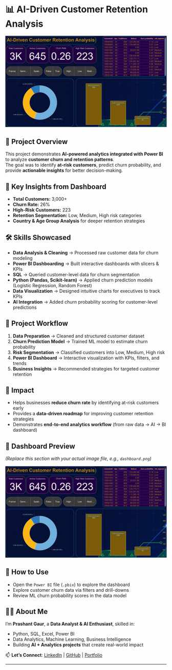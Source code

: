 # 📊 AI-Driven Customer Retention Analysis  

![Power BI Dashboard](Screenshot.jpg)

## 🚀 Project Overview  
This project demonstrates **AI-powered analytics integrated with Power BI** to analyze **customer churn and retention patterns**.  
The goal was to identify **at-risk customers**, predict churn probability, and provide **actionable insights** for better decision-making.  

## 🔑 Key Insights from Dashboard  
- **Total Customers:** 3,000+  
- **Churn Rate:** 26%  
- **High-Risk Customers:** 223  
- **Retention Segmentation:** Low, Medium, High risk categories  
- **Country & Age Group Analysis** for deeper retention strategies  

## 🛠️ Skills Showcased  
- **Data Analysis & Cleaning** → Processed raw customer data for churn modeling  
- **Power BI Dashboarding** → Built interactive dashboards with slicers & KPIs  
- **SQL** → Queried customer-level data for churn segmentation  
- **Python (Pandas, Scikit-learn)** → Applied churn prediction models (Logistic Regression, Random Forest)  
- **Data Visualization** → Designed intuitive charts for executives to track KPIs  
- **AI Integration** → Added churn probability scoring for customer-level predictions  

## 📂 Project Workflow  
1. **Data Preparation** → Cleaned and structured customer dataset  
2. **Churn Prediction Model** → Trained ML model to estimate churn probability  
3. **Risk Segmentation** → Classified customers into Low, Medium, High risk  
4. **Power BI Dashboard** → Interactive visualization with KPIs, filters, and trends  
5. **Business Insights** → Recommended strategies for targeted customer retention  

## 🎯 Impact  
- Helps businesses **reduce churn rate** by identifying at-risk customers early  
- Provides a **data-driven roadmap** for improving customer retention strategies  
- Demonstrates **end-to-end analytics workflow** (from raw data → AI → BI dashboard)  

## 📸 Dashboard Preview  
*(Replace this section with your actual image file, e.g., `dashboard.png`)*  

![Dashboard Preview](Screenshot.jpg)  

## 📌 How to Use  
- Open the `Power BI` file (`.pbix`) to explore the dashboard  
- Explore customer churn data via filters and drill-downs  
- Review ML churn probability scores in the data model  

## 👨‍💻 About Me  
I’m **Prashant Gaur**, a **Data Analyst & AI Enthusiast**, skilled in:  
- Python, SQL, Excel, Power BI  
- Data Analytics, Machine Learning, Business Intelligence  
- Building **AI + Analytics projects** that create real-world impact  

📫 **Let’s Connect**: [LinkedIn](#) | [GitHub](#) | [Portfolio](#)  

---
